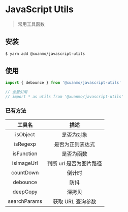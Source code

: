 # JavaScript Utils
> 常用工具函数

## 安装
```bash
$ yarn add @xuanmo/javascript-utils
```

## 使用
```js
import { debounce } from '@xuanmo/javascript-utils'

// 全量引用
// import * as utils from '@xuanmo/javascript-utils'
```

### 已有方法
|工具名|描述|
|:---:|:---:|
|isObject|是否为对象|
|isRegexp|是否为正则表达式|
|isFunction|是否为函数|
|isImageUrl|判断 url 是否为图片路径|
|countDown|倒计时|
|debounce|防抖|
|deepCopy|深拷贝|
|searchParams|获取 URL 查询参数|
